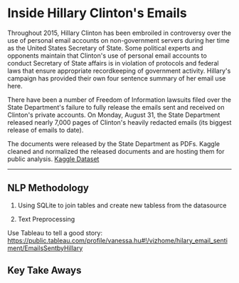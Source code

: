 # Inside Hillary Clinton's Emails

Throughout 2015, Hillary Clinton has been embroiled in controversy over the use of personal email accounts on non-government servers during her time as the United States Secretary of State. Some political experts and opponents maintain that Clinton's use of personal email accounts to conduct Secretary of State affairs is in violation of protocols and federal laws that ensure appropriate recordkeeping of government activity. Hillary's campaign has provided their own four sentence summary of her email use here.

There have been a number of Freedom of Information lawsuits filed over the State Department's failure to fully release the emails sent and received on Clinton's private accounts. On Monday, August 31, the State Department released nearly 7,000 pages of Clinton's heavily redacted emails (its biggest release of emails to date).

The documents were released by the State Department as PDFs. Kaggle cleaned and normalized the released documents and are hosting them for public analysis. [Kaggle Dataset](https://www.kaggle.com/kaggle/hillary-clinton-emails)

***

## NLP Methodology

1. Using SQLite to join tables and create new tabless from the datasource 

2. Text Preprocessing 


Use Tableau to tell a good story: https://public.tableau.com/profile/vanessa.hu#!/vizhome/hilary_email_sentiment/EmailsSentbyHillary


## Key Take Aways


